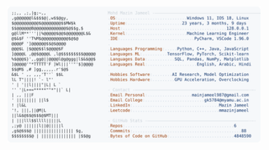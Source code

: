 <picture>
  <source srcset="https://raw.githubusercontent.com/mmazinjameel/mmazinjameel/main/dark_mode.svg?v=1739535432" media="(prefers-color-scheme: dark)">
  <img src="https://raw.githubusercontent.com/mmazinjameel/mmazinjameel/main/light_mode.svg?v=1739535432">
</picture>
